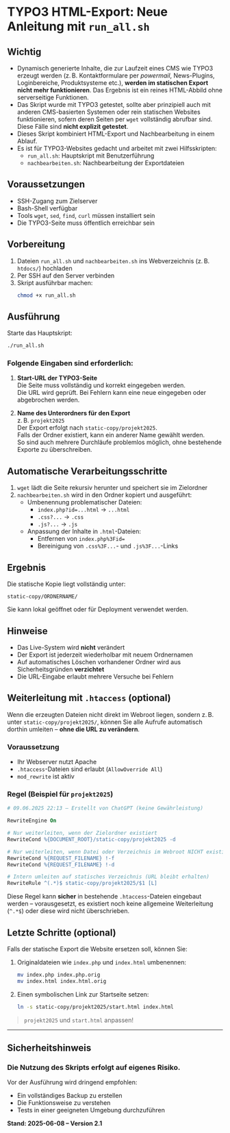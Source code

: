 <!-- 08.06.2025 21:35 – Statische HTML-Erzeugung aus TYPO3 mit Bash-Skript, inkl. CMS-Einschränkungen und Anwendungshinweis -->

# TYPO3 HTML-Export: Neue Anleitung mit `run_all.sh`

## Wichtig

-  Dynamisch generierte Inhalte, die zur Laufzeit eines CMS wie TYPO3 erzeugt werden (z. B. Kontaktformulare per *powermail*, News-Plugins, Loginbereiche, Produktsysteme etc.), **werden im statischen Export nicht mehr funktionieren**. Das Ergebnis ist ein reines HTML-Abbild ohne serverseitige Funktionen.
-  Das Skript wurde mit TYPO3 getestet, sollte aber prinzipiell auch mit anderen CMS-basierten Systemen oder rein statischen Websites funktionieren, sofern deren Seiten per `wget` vollständig abrufbar sind. Diese Fälle sind **nicht explizit getestet**.
-  Dieses Skript kombiniert HTML-Export und Nachbearbeitung in einem Ablauf.
-  Es ist für TYPO3-Websites gedacht und arbeitet mit zwei Hilfsskripten:
   -  `run_all.sh`: Hauptskript mit Benutzerführung
   -  `nachbearbeiten.sh`: Nachbearbeitung der Exportdateien

## Voraussetzungen

-  SSH-Zugang zum Zielserver
-  Bash-Shell verfügbar
-  Tools `wget`, `sed`, `find`, `curl` müssen installiert sein
-  Die TYPO3-Seite muss öffentlich erreichbar sein

## Vorbereitung

1. Dateien `run_all.sh` und `nachbearbeiten.sh` ins Webverzeichnis (z. B. `htdocs/`) hochladen
2. Per SSH auf den Server verbinden
3. Skript ausführbar machen:
   ```bash
   chmod +x run_all.sh
   ```

## Ausführung

Starte das Hauptskript:

```bash
./run_all.sh
```

### Folgende Eingaben sind erforderlich:

1. **Start-URL der TYPO3-Seite**  
   Die Seite muss vollständig und korrekt eingegeben werden.  
   Die URL wird geprüft. Bei Fehlern kann eine neue eingegeben oder abgebrochen werden.

2. **Name des Unterordners für den Export**  
   z. B. `projekt2025`  
   Der Export erfolgt nach `static-copy/projekt2025`.  
   Falls der Ordner existiert, kann ein anderer Name gewählt werden.  
   So sind auch mehrere Durchläufe problemlos möglich, ohne bestehende Exporte zu überschreiben.

## Automatische Verarbeitungsschritte

1. `wget` lädt die Seite rekursiv herunter und speichert sie im Zielordner
2. `nachbearbeiten.sh` wird in den Ordner kopiert und ausgeführt:
   -  Umbenennung problematischer Dateien:
      -  `index.php?id=...html` → `...html`
      -  `.css?...` → `.css`
      -  `.js?...` → `.js`
   -  Anpassung der Inhalte in `.html`-Dateien:
      -  Entfernen von `index.php%3Fid=`
      -  Bereinigung von `.css%3F...`- und `.js%3F...`-Links

## Ergebnis

Die statische Kopie liegt vollständig unter:

```
static-copy/ORDNERNAME/
```

Sie kann lokal geöffnet oder für Deployment verwendet werden.

## Hinweise

-  Das Live-System wird **nicht** verändert
-  Der Export ist jederzeit wiederholbar mit neuem Ordnernamen
-  Auf automatisches Löschen vorhandener Ordner wird aus Sicherheitsgründen **verzichtet**
-  Die URL-Eingabe erlaubt mehrere Versuche bei Fehlern


## Weiterleitung mit `.htaccess` (optional)

Wenn die erzeugten Dateien nicht direkt im Webroot liegen, sondern z. B. unter `static-copy/projekt2025/`, können Sie alle Aufrufe automatisch dorthin umleiten – **ohne die URL zu verändern**.

### Voraussetzung

- Ihr Webserver nutzt Apache
- `.htaccess`-Dateien sind erlaubt (`AllowOverride All`)
- `mod_rewrite` ist aktiv

### Regel (Beispiel für `projekt2025`)

```apache
# 09.06.2025 22:13 – Erstellt von ChatGPT (keine Gewährleistung)

RewriteEngine On

# Nur weiterleiten, wenn der Zielordner existiert
RewriteCond %{DOCUMENT_ROOT}/static-copy/projekt2025 -d

# Nur weiterleiten, wenn Datei oder Verzeichnis im Webroot NICHT existiert
RewriteCond %{REQUEST_FILENAME} !-f
RewriteCond %{REQUEST_FILENAME} !-d

# Intern umleiten auf statisches Verzeichnis (URL bleibt erhalten)
RewriteRule ^(.*)$ static-copy/projekt2025/$1 [L]
```

Diese Regel kann **sicher** in bestehende `.htaccess`-Dateien eingebaut werden – vorausgesetzt, es existiert noch keine allgemeine Weiterleitung (`^.*$`) oder diese wird nicht überschrieben.


## Letzte Schritte (optional)

Falls der statische Export die Website ersetzen soll, können Sie:

1. Originaldateien wie `index.php` und `index.html` umbenennen:

   ```bash
   mv index.php index.php.orig
   mv index.html index.html.orig
   ```

2. Einen symbolischen Link zur Startseite setzen:
   ```bash
   ln -s static-copy/projekt2025/start.html index.html
   ```

> `projekt2025` und `start.html` anpassen!

---

## Sicherheitshinweis

### Die Nutzung des Skripts erfolgt auf eigenes Risiko.

Vor der Ausführung wird dringend empfohlen:

-  Ein vollständiges Backup zu erstellen
-  Die Funktionsweise zu verstehen
-  Tests in einer geeigneten Umgebung durchzuführen

**Stand: 2025-06-08 – Version 2.1**

<!-- 08.06.2025 21:35 – Statische HTML-Erzeugung aus TYPO3 mit Bash-Skript, inkl. CMS-Einschränkungen und Anwendungshinweis -->
